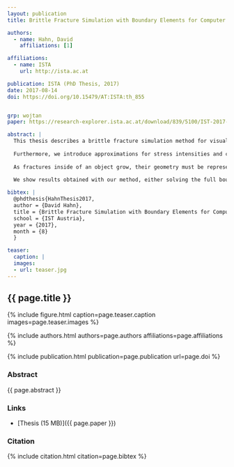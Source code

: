 ```yaml
---
layout: publication
title: Brittle Fracture Simulation with Boundary Elements for Computer Graphics

authors:
  - name: Hahn, David
    affiliations: [1]

affiliations:
  - name: ISTA
    url: http://ista.ac.at

publication: ISTA (PhD Thesis, 2017)
date: 2017-08-14
doi: https://doi.org/10.15479/AT:ISTA:th_855


grp: wojtan
paper: https://research-explorer.ista.ac.at/download/839/5100/IST-2017-855-v1%2B1_thesis_online_pdfA.pdf

abstract: |
  This thesis describes a brittle fracture simulation method for visual effects applications. Building upon a symmetric Galerkin boundary element method, we first compute stress intensity factors following the theory of linear elastic fracture mechanics. We then use these stress intensities to simulate the motion of a propagating crack front at a significantly higher resolution than the overall deformation of the breaking object. Allowing for spatial variations of the material's toughness during crack propagation produces visually realistic, highly-detailed fracture surfaces.
  
  Furthermore, we introduce approximations for stress intensities and crack opening displacements, resulting in both practical speed-up and theoretically superior runtime complexity compared to previous methods. While we choose a quasi-static approach to fracture mechanics, ignoring dynamic deformations, we also couple our fracture simulation framework to a standard rigid-body dynamics solver, enabling visual effects artists to simulate both large scale motion, as well as fracturing due to collision forces in a combined system.
  
  As fractures inside of an object grow, their geometry must be represented both in the coarse boundary element mesh, as well as at the desired fine output resolution. Using a boundary element method, we avoid complicated volumetric meshing operations. Instead we describe a simple set of surface meshing operations that allow us to progressively add cracks to the mesh of an object and still re-use all previously computed entries of the linear boundary element system matrix. On the high resolution level, we opt for an implicit surface representation. We then describe how to capture fracture surfaces during crack propagation, as well as separate the individual fragments resulting from the fracture process, based on this implicit representation.
  
  We show results obtained with our method, either solving the full boundary element system in every time step, or alternatively using our fast approximations. These results demonstrate that both of these methods perform well in basic test cases and produce realistic fracture surfaces. Furthermore we show that our fast approximations substantially out-perform the standard approach in more demanding scenarios. Finally, these two methods naturally combine, using the full solution while the problem size is manageably small and switching to the fast approximations later on. The resulting hybrid method gives the user a direct way to choose between speed and accuracy of the simulation.

bibtex: |
  @phdthesis{HahnThesis2017,
  author = {David Hahn},
  title = {Brittle Fracture Simulation with Boundary Elements for Computer Graphics},
  school = {IST Austria},
  year = {2017},
  month = {8}
  }

teaser:
  caption: |
  images:
  - url: teaser.jpg
---
```


## {{ page.title }}

{% include figure.html caption=page.teaser.caption images=page.teaser.images %}

{% include authors.html authors=page.authors affiliations=page.affiliations %}

{% include publication.html publication=page.publication url=page.doi %}

### Abstract

{{ page.abstract }}

### Links

* [Thesis (15 MB)]({{ page.paper }})

### Citation

{% include citation.html citation=page.bibtex %}
